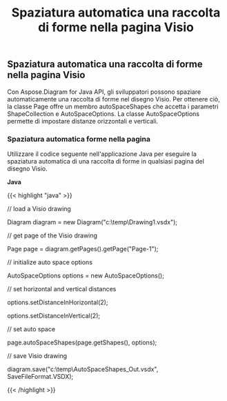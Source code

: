﻿---
title: Spaziatura automatica una raccolta di forme nella pagina Visio
type: docs
weight: 30
url: /it/java/auto-space-a-collection-of-shapes-in-the-visio-page/
---
## **Spaziatura automatica una raccolta di forme nella pagina Visio**
Con Aspose.Diagram for Java API, gli sviluppatori possono spaziare automaticamente una raccolta di forme nel disegno Visio. Per ottenere ciò, la classe Page offre un membro autoSpaceShapes che accetta i parametri ShapeCollection e AutoSpaceOptions. La classe AutoSpaceOptions permette di impostare distanze orizzontali e verticali.
### **Spaziatura automatica forme nella pagina**
Utilizzare il codice seguente nell'applicazione Java per eseguire la spaziatura automatica di una raccolta di forme in qualsiasi pagina del disegno Visio.

**Java**

{{< highlight "java" >}}

 // load a Visio drawing

Diagram diagram = new Diagram("c:\\temp\\Drawing1.vsdx");

// get page of the Visio drawing

Page page = diagram.getPages().getPage("Page-1");

// initialize auto space options

AutoSpaceOptions options = new AutoSpaceOptions();

// set horizontal and vertical distances

options.setDistanceInHorizontal(2);

options.setDistanceInVertical(2);

// set auto space 

page.autoSpaceShapes(page.getShapes(), options);

// save Visio drawing

diagram.save("c:\\temp\\AutoSpaceShapes_Out.vsdx", SaveFileFormat.VSDX);

{{< /highlight >}}
